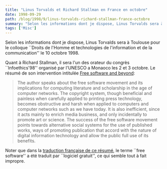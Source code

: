 ```yaml
---
title: "Linus Torvalds et Richard Stallman en France en octobre"
date: 1998-09-29
path: /blog/1998/9/linus-torvalds-richard-stallman-france-octobre
summary: "Selon les informations dont je dispose, Linus Torvalds sera à Toulouse pour le colloque ``Droits de l'Homme et technologies de l'information et de la communication'' le 10 octobre 1998."
tags: ['Misc']
---
```


<P>
Selon les informations dont je dispose, Linus Torvalds sera à Toulouse
pour le colloque ``Droits de l'Homme et technologies de l'information
et de la communication'' le 10 octobre 1998.
</P>

<P>
Quant à Richard Stallman, il sera l'un des orateur du congrès
``Infoethics'98'' organisé par l'UNESCO a Monaoco les 2 et 3 octobre.
Le résumé de son intervention intitulée <A HREF="http://www.unesco.org/webworld/infoethics_2/eng/summaries.htm#2">Free software and beyond</A>:
</P>

<BLOCKQUOTE>
The author speaks about the free software movement and its implications
for computing literature and scholarship in the age of computer networks.
The copyright system, though beneficial and painless when carefully
applied to printing press technology, becomes obstructive and harsh when
applied to computers and computer networks such as we have today. It
is also inefficient, since it acts mainly to enrich media business,
and only incidentally to promote art or science. The success of the free
software movement points towards alternative social systems for the use
of published works, ways of promoting publication that accord with the
nature of digital information technology and allow the public full use
of its benefits.
</BLOCKQUOTE>
<P>
Noter que dans la <A HREF="http://www.unesco.org/webworld/infoethics_2/fr/summaries.htm#2">traduction française de ce résumé</A>, le terme ``free software''
a été traduit par ``logiciel gratuit'', ce qui semble tout à fait
impropre.
</P>


